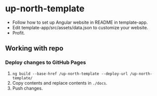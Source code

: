 # up-north-template

- Follow how to set up Angular website in README in template-app.
- Edit template-app/src/assets/data.json to customize your website.
- Profit.

## Working with repo
### Deploy changes to GitHub Pages
1. ```ng build --base-href /up-north-template --deploy-url /up-north-template/```
1. Copy contents and replace contents in ```./docs```.
1. Push changes.
